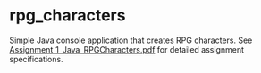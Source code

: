 # rpg_characters
Simple Java console application that creates RPG characters. See [Assignment_1_Java_RPGCharacters.pdf](./Assignment_1_Java_RPGCharacters.pdf) for detailed assignment specifications.

